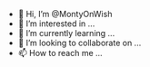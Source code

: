 - 👋 Hi, I’m @MontyOnWish
- 👀 I’m interested in ...
- 🌱 I’m currently learning ...
- 💞️ I’m looking to collaborate on ...
- 📫 How to reach me ...

<!---
MontyOnWish/MontyOnWish is a ✨ special ✨ repository because its `README.md` (this file) appears on your GitHub profile.
You can click the Preview link to take a look at your changes.
--->
